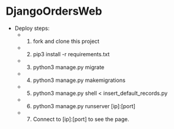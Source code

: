 # DjangoOrdersWeb
- Deploy steps:
    - 1. fork and clone this project
    - 2. pip3 install -r requirements.txt
    - 3. python3 manage.py migrate
    - 4. python3 manage.py makemigrations
    - 5. python3 manage.py shell < insert_default_records.py
    - 6. python3 manage.py runserver [ip]:[port]
    - 7. Connect to [ip]:[port] to see the page.
